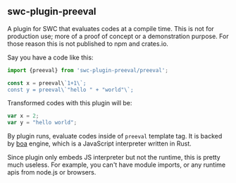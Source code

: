 ## swc-plugin-preeval

A plugin for SWC that evaluates codes at a compile time. This is not for production use; more of a proof of concept or a demonstration purpose. For those reason this is not published to npm and crates.io.

Say you have a code like this:

```js
import {preeval} from 'swc-plugin-preeval/preeval';

const x = preeval\`1+1\`;
const y = preeval\`"hello " + "world"\`;
```

Transformed codes with this plugin will be:

```js
var x = 2;
var y = "hello world";
```

By plugin runs, evaluate codes inside of `preeval` template tag. It is backed by [boa](https://github.com/boa-dev/boa) engine, which is a JavaScript interpreter written in Rust.

Since plugin only embeds JS interpreter but not the runtime, this is pretty much useless. For example, you can't have module imports, or any runtime apis from node.js or browsers.
